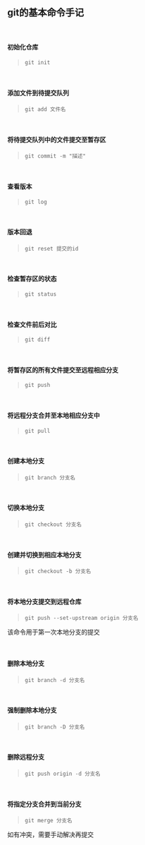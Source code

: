 ## git的基本命令手记

<br/>

#### 初始化仓库

> `git init`

<br/>

#### 添加文件到待提交队列

> `git add 文件名`

<br/>

#### 将待提交队列中的文件提交至暂存区

> `git commit -m "描述"` 

<br/>

#### 查看版本

> `git log`

<br/>

#### 版本回退

> `git reset 提交的id`

<br/>

#### 检查暂存区的状态

> `git status`

<br/>

#### 检查文件前后对比

> `git diff`

<br/>

#### 将暂存区的所有文件提交至远程相应分支

> `git push` 

<br/>

#### 将远程分支合并至本地相应分支中

> `git pull` 

<br/>

#### 创建本地分支

> `git branch 分支名` 


<br/>

#### 切换本地分支

> `git checkout 分支名` 

<br/>

#### 创建并切换到相应本地分支

> `git checkout -b 分支名` 


<br/>

#### 将本地分支提交到远程仓库

> `git push --set-upstream origin 分支名` 

该命令用于第一次本地分支的提交

<br/>

#### 删除本地分支

> `git branch -d 分支名`


<br/>

#### 强制删除本地分支

> `git branch -D 分支名`

<br/>

#### 删除远程分支

> `git push origin -d 分支名`


<br/>

#### 将指定分支合并到当前分支

> `git merge 分支名`

如有冲突，需要手动解决再提交

